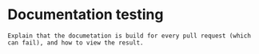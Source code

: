 Documentation testing
=====================

```{todo}
Explain that the documetation is build for every pull request (which can fail), and how to view the result.
```